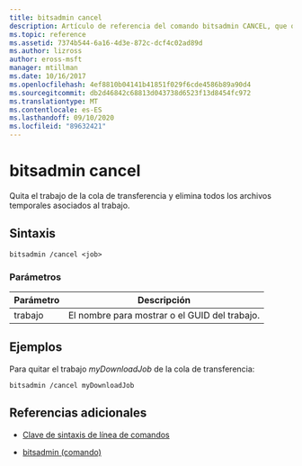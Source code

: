 ```yaml
---
title: bitsadmin cancel
description: Artículo de referencia del comando bitsadmin CANCEL, que quita el trabajo de la cola de transferencia y elimina todos los archivos temporales asociados con el trabajo.
ms.topic: reference
ms.assetid: 7374b544-6a16-4d3e-872c-dcf4c02ad89d
ms.author: lizross
author: eross-msft
manager: mtillman
ms.date: 10/16/2017
ms.openlocfilehash: 4ef8810b04141b41851f029f6cde4586b89a90d4
ms.sourcegitcommit: db2d46842c68813d043738d6523f13d8454fc972
ms.translationtype: MT
ms.contentlocale: es-ES
ms.lasthandoff: 09/10/2020
ms.locfileid: "89632421"
---
```

# <a name="bitsadmin-cancel"></a>bitsadmin cancel

Quita el trabajo de la cola de transferencia y elimina todos los archivos temporales asociados al trabajo.

## <a name="syntax"></a>Sintaxis

```
bitsadmin /cancel <job>
```

### <a name="parameters"></a>Parámetros

| Parámetro | Descripción |
| --------- | ----------- |
| trabajo | El nombre para mostrar o el GUID del trabajo. |

## <a name="examples"></a>Ejemplos

Para quitar el trabajo *myDownloadJob* de la cola de transferencia:

```
bitsadmin /cancel myDownloadJob
```

## <a name="additional-references"></a>Referencias adicionales

- [Clave de sintaxis de línea de comandos](command-line-syntax-key.md)

- [bitsadmin (comando)](bitsadmin.md)
